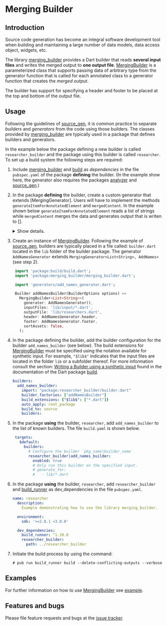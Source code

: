 
# Merging Builder


## Introduction

Source code generation has become an integral software development tool when building and maintaining a large number of data models, data access object, widgets, etc.

The library [merging_builder] provides a Dart builder that reads **several input files** and writes the merged output to **one output file**. [MergingBuilder] is a parameterized class that supports passing data of arbitrary type from the generator function that is called for each annotated class to a generator
function that creates the *merged output*.

The builder has support for specifying a header and footer to be placed at the top and bottom of the output file.


## Usage

Following the guidelines of [source_gen], it is common practice to separate *builders* and *generators* from the code using those builders. The classes provided by [merging_builder] are typically used in
a package that defines builders and generators.

In the example below the package defining a new builder is called `researcher_builder` and the package using this builder is called `researcher`. To set up a build system the following steps are required:

1. Include [merging_builder] and [build] as *dependencies* in the file `pubspec.yaml` of the package **defining** the builder. (In the example show here, the generator also requires the packages [analyzer] and [source_gen].)

2. In the package **defining** the builder, create a custom generator that extends [MergingGenerator]. Users will have to implement the methods `generateItemForAnnotatedElement` and `mergedContent`. In the example shown below `generateItemForAnnotatedElement` reads a list of strings while `mergedContent` merges the data and generates output that is writen to [].
   <details> <summary> Show details. </summary>

    ```Dart
    import 'dart:async';
    import 'package:analyzer/dart/element/element.dart';
    import 'package:build/src/builder/build_step.dart';
    import 'package:merging_builder/merging_builder.dart';
    import 'package:merging_builder/src/annotations/add_names.dart';
    import 'package:source_gen/source_gen.dart';
    import 'package:quote_buffer/quote_buffer.dart';

    /// Reads numbers from annotated classes and emits the sum.
    class AddNamesGenerator extends MergingGenerator<List<String>, AddNames> {
      /// Portion of source code included at the top of the generated file.
      /// Should be specified as header when constructing the merging builder.
      static String get header {
        return '/// Added names.';
      }

      /// Portion of source code included at the very bottom of the generated file.
      /// Should be specified as [footer] when constructing the merging builder.
      static String get footer {
        return '/// This is the footer.';
      }

      @override
      List<String> generateStreamItemForAnnotatedElement(
        Element element,
        ConstantReader annotation,
        BuildStep buildStep,
      ) {
        final List<String> result = [];
        if (element is ClassElement) {
          final nameObjects =
              element.getField('names')?.computeConstantValue()?.toListValue();
          if (nameObjects != null) {
            for (final nameObj in nameObjects) {
              result.add(nameObj.toStringValue());
            }
            return result;
          }
        }
        return null;
      }

      /// Returns merged content.
      @override
      FutureOr<String> mergedContent(Stream<List<String>> stream) async {
        final b = QuoteBuffer();
        int i = 0;
        final List<List<String>> allNames = [];
        // Iterate over stream:
        await for (final names in stream) {
          b.write('final name$i = [');
          b.writelnAllQ(names, separator2: ',');
          b.writeln('];');
          ++i;
          allNames.add(names);
        }

        b.writeln('');
        b.writeln('final List<List<String>> names = [');
        for (var names in allNames) {
          b.writeln('  [');
          b.writelnAllQ(names, separator2: ',');
          b.writeln('  ],');
        }
        b.writeln('];');
        return b.toString();
      }
    }
    ```

   </details>

3. Create an instance of [MergingBuilder]. Following the example of [source_gen], builders are typically placed in a file called: `builder.dart` located in the `lib` folder of the builder package. The generator `AddNamesGenerator` extends `MergingGenerator<List<String>, AddNames>` (see step 2).

    ```Dart
     import 'package:build/build.dart';
     import 'package:merging_builder/merging_builder.dart';

     import 'generators/add_names_generator.dart';

     Builder addNamesBuilder(BuilderOptions options) =>
       MergingBuilder<List<String>>(
         generator: AddNamesGenerator(),
         inputFiles: 'lib/input/*.dart',
         outputFile: 'lib/researchers.dart',
         header: AddNamesGenerator.header,
         footer: AddNamesGenerator.footer,
         sortAssets: false,
       );
    ```

4. In the package defining the builder, add the builder configuration for the builder `add_names_builder` (see below). The build extensions for [MergingBuilder] must be specified using the notation available for synthetic input. For example, `"$lib$"` indicates that the
input files are located in the folder `lib` or a subfolder thereof.
For more information consult the section: [Writing a Builder using a synthetic input]
found in the documentation of the Dart package [build].

    ```Yaml
    builders:
      add_names_builder:
        import: "package:researcher_builder/builder.dart"
        builder_factories: ["addNamesBuilder"]
        build_extensions: {"$lib$": ["*.dart"]}
        auto_apply: root_package
        build_to: source
        builders:
    ```

5. In the package **using** the builder, `researcher`, add `add_names_builder` to the list of known builders. The file `build.yaml` is shown below.

    ```Yaml
     targets:
       $default:
         builders:
           # Configure the builder `pkg_name|builder_name`
           researcher_builder|add_names_builder:
             enabled: true
             # Only run this builder on the specified input.
             # generate_for:
             #   - lib/*.dart
    ```

6. In the package **using** the builder, `researcher`, add `researcher_builder` and [build_runner] as dev_dependencies in the file `pubspec.yaml`.

    ```Yaml
    name: researcher
      description:
        Example demonstrating how to use the library merging_builder.

      environment:
        sdk: '>=2.8.1 <3.0.0'

      dev_dependencies:
        build_runner: ^1.10.0
        researcher_builder:
          path: ../researcher_builder
    ```

7. Initiate the build process by using the command:
   ```console
   # pub run build_runner build --delete-conflicting-outputs --verbose
   ```

## Examples

For further information on how to use [MergingBuilder] see [example].

## Features and bugs

Please file feature requests and bugs at the [issue tracker].

[issue tracker]: https://github.com/simphotonics/generic_reader/issues

[analyzer]: https://pub.dev/packages/analyzer

[build]: https://pub.dev/packages/build

[build_runner]: https://pub.dev/packages/build_runner

[example]: example

[Generator]: https://pub.dev/documentation/source_gen/latest/source_gen/Generator-class.html

[GeneratorForAnnotation]: https://pub.dev/documentation/source_gen/latest/source_gen/GeneratorForAnnotation-class.html

[MergingBuilder]: https://pub.dev/packages/merging_builder

[merging_builder]: https://pub.dev/packages/merging_builder


[source_gen]: https://pub.dev/packages/source_gen

[source_gen_test]: https://pub.dev/packages/source_gen_test

[Writing a Builder using a synthetic input]: https://github.com/dart-lang/build/blob/master/docs/writing_an_aggregate_builder.md#writing-the-builder-using-a-synthetic-input

